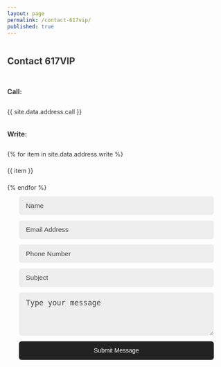 ```yaml
---
layout: page
permalink: /contact-617vip/
published: true
---
```

<style>
  .form{
    position:relative;
  }
   form{
     width:100%;
     max-width:450px;
     padding:0;
   }
   input,textarea{
    display:block;
    width:100%;
    margin:12.5px auto;
    padding:12.5px 15px;
    font-size:1em !important;
    border-radius:6px;
    border:1px solid transparent;
    outline:none;
    -webkit-appearance:none;
    background-color:#eee;
    transition: all 0.3s ease-in-out; 
   }
   input:hover,
   input:focus,
   textarea:hover,
   textarea:focus{
     background-color:#fefefe;
     border:1px solid #dedede;
   }
  ::-webkit-input-placeholder{
      color:#444;
      font-size:1.1em !important;
    }
   .form textarea{
     min-height:100px;
     font-size:1.1em !important
   }
   input[type='submit']{
     background-color:#222;
     color:#fff;
     cursor:pointer;
   }
   input[type='submit']:hover{
     opacity:0.8;
     color:#eee;
   }
   .form h2{
     text-align:center;
   }
  .form-widget{
    width:100%;
    min-height:400px;
    max-width: 450px;
    margin:5px auto;
    padding:0;
    position: relative;
  }
  #notification{
    position:absolute;
    width:100%;
    text-align:center;
    top:0;
    left:0;
    padding:7.5px 12.5px;
    font-size:1.1em;
    opacity:0;
    transition: opacity 1s ease-in;
    color:#343434;
    z-index:9999;
  }
  #notification.showing{
    opacity:1;
    background-color:#fafafa;
  }
  .alert {
    margin-bottom: 0;
    font-size:1.1em;
  }
  .alert span{
    color: #111;
  }
  .alert-success .fa{
    color: #DFF2BF;
    margin-right:25px;
  }
  .alert-error .fa{
    margin-right:25px;
    color: #FFBABA;
  }
  .contact-us{
    align-items: stretch;
    color:#333;
  }
  .contact-us h2{
    padding: 15px 0;
    color:#343434;
  }
  .contact-us h3{
    color:#343434;
    font-size: 1.1em;
    font-weight:bold;
    padding: 12.5px 0;
  }
  .contact-us p{
    padding: 7.5px 0;
    color: inherit;
  }
  .alert-loading{
    width:100%;
    text-align:center;
  }
</style>
<section class = 'flex contact-us'>
  <div class="address child third">
    <h2>Contact 617VIP</h2>
    <h3>Call:</h3>
    {{ site.data.address.call }}
    <h3>Write:</h3>
    {% for item in site.data.address.write %}
    <p>{{ item }}</p>
    {% endfor %}
  </div>
  <div class = 'form flex child main'>
    <div class = 'form-widget'>
      <div id = 'notification'></div>
      <form  id = 'contact-form' method = 'POST' action = 'https://formspree.io/{{site.email}}'>
        <input type = 'text' placeholder = 'Name' name = 'Name' class = 'input-field' required>
        <input type = 'email' placeholder = 'Email Address' name = 'Email' class = 'input-field' required>
        <input type = 'number' placeholder = 'Phone Number' name = 'Phone' class = 'input-field'>
        <input type = 'textl' placeholder = 'Subject' name = 'Subject' class = 'input-field'>
        <textarea placeholder = 'Type your message' name = 'Message' class = 'input-field'></textarea>
        <input type = 'submit' value = 'Submit Message'>
      </form>
     </div>
  </div>
</section>
